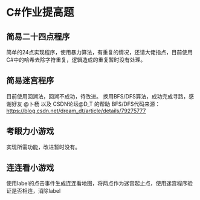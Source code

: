 # C#作业提高题 #
## 简易二十四点程序 ##
简单的24点实现程序，使用暴力算法，有重复的情况，还请大佬指点，目前使用C#中的哈希去除字符重复，逻辑造成的重复暂时没有处理。
## 简易迷宫程序 ##
目前使用回溯法，回溯不成功，待改进。
换用BFS/DFS算法，成功完成寻路，感谢好友 @卜杨 以及 CSDN论坛@D_T 的帮助
BFS/DFS代码来源：https://blog.csdn.net/dream_dt/article/details/79275777
## 考眼力小游戏 ##
实现所需功能，改进暂时没有。
## 连连看小游戏 ##
使用label的点击事件生成连连看地图，将两点作为迷宫起止点，使用迷宫程序验证是否相连，消除label